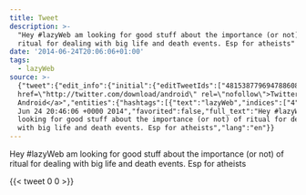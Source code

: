 ```yaml
---
title: Tweet
description: >-
  "Hey #lazyWeb am looking for good stuff about the importance (or not) of
  ritual for dealing with big life and death events. Esp for atheists"
date: '2014-06-24T20:06:06+01:00'
tags:
  - lazyWeb
source: >-
  {"tweet":{"edit_info":{"initial":{"editTweetIds":["481538779694788608"],"editableUntil":"2014-06-24T21:46:06.294Z","editsRemaining":"5","isEditEligible":true}},"retweeted":false,"source":"<a
  href=\"http://twitter.com/download/android\" rel=\"nofollow\">Twitter for
  Android</a>","entities":{"hashtags":[{"text":"lazyWeb","indices":["4","12"]}],"symbols":[],"user_mentions":[],"urls":[]},"display_text_range":["0","139"],"favorite_count":"0","id_str":"481538779694788608","truncated":false,"retweet_count":"0","id":"481538779694788608","created_at":"Tue
  Jun 24 20:46:06 +0000 2014","favorited":false,"full_text":"Hey #lazyWeb am
  looking for good stuff about the importance (or not) of ritual for dealing
  with big life and death events. Esp for atheists","lang":"en"}}
---
```

Hey #lazyWeb am looking for good stuff about the importance (or not) of ritual for dealing with big life and death events. Esp for atheists
    
{{< tweet 0 0 >}}
    
